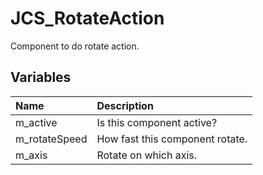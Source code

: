# JCS_RotateAction

Component to do rotate action.

## Variables

| Name | Description |
|:---|:---|
| m_active | Is this component active? |
| m_rotateSpeed | How fast this component rotate. |
| m_axis | Rotate on which axis. |
